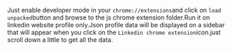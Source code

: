 Just enable developer mode in your `chrome://extensions`and click on `load unpacked`button and browse to the js chrome extension folder.Run it on linkedin website profile only.Json profile data will be displayed on a sidebar that will appear when you click on the `Linkedin chrome extension`icon.just scroll down a little to get all the data.